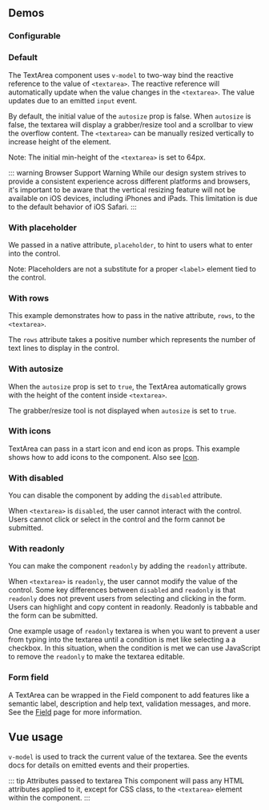 <script setup>
import CdxDocsConfigurableGeneric from '@/../src/components/configurable-generic/ConfigurableGeneric.vue';
import TextAreaDefault from '@/../component-demos/text-area/examples/TextAreaDefault.vue';
import TextAreaWithPlaceholder from '@/../component-demos/text-area/examples/TextAreaWithPlaceholder.vue';
import TextAreaWithRows from '@/../component-demos/text-area/examples/TextAreaWithRows.vue';
import TextAreaWithAutosize from '@/../component-demos/text-area/examples/TextAreaWithAutosize.vue';
import TextAreaWithDisabled from '@/../component-demos/text-area/examples/TextAreaWithDisabled.vue';
import TextAreaWithReadonly from '@/../component-demos/text-area/examples/TextAreaWithReadonly.vue';
import TextAreaWithIcons from '@/../component-demos/text-area/examples/TextAreaWithIcons.vue';
import TextAreaField from '@/../component-demos/text-area/examples/TextAreaField.vue';

const controlsConfig = [
    {
        name: 'status',
        type: 'radio',
        options: [ 'default', 'error' ]
    },
    {
        name: 'autosize',
        type: 'boolean'
    },
    {
        name: 'startIcon',
        type: 'icon'
    },
    {
        name: 'endIcon',
        type: 'icon'
    },
    {
        name: 'placeholder',
        type: 'text'
    },
    {
        name: 'disabled',
        type: 'boolean'
    },
    {
        name: 'readonly',
        type: 'boolean'
    },
    {
        name: 'rows',
        type: 'text'
    }
];
</script>

## Demos

### Configurable

<cdx-demo-wrapper :controls-config="controlsConfig" :show-generated-code="true" generated-model-name="textareaValue">
<template v-slot:demo="{ propValues }">
<cdx-docs-configurable-generic v-bind="propValues"/>
</template>
</cdx-demo-wrapper>

### Default

The TextArea component uses `v-model` to two-way bind the reactive reference to the value of `<textarea>`. The reactive reference will automatically update when the value changes in the `<textarea>`. The value updates due to an emitted `input` event.

By default, the initial value of the `autosize` prop is false. When `autosize` is false, the textarea will display a grabber/resize tool and a scrollbar to view the overflow content. The `<textarea>` can be manually resized vertically to increase height of the element.

Note: The initial min-height of the `<textarea>` is set to 64px.

::: warning Browser Support Warning
While our design system strives to provide a consistent experience across different platforms and browsers, it's important to be aware that the vertical resizing feature will not be available on iOS devices, including iPhones and iPads. This limitation is due to the default behavior of iOS Safari.
:::

<cdx-demo-wrapper>
<template v-slot:demo>
<text-area-default />
</template>

<template v-slot:code>

:::code-group

<<< @/../component-demos/text-area/examples/TextAreaDefault.vue [NPM]

<<< @/../component-demos/text-area/examples-mw/TextAreaDefault.vue [MediaWiki]

:::

</template>
</cdx-demo-wrapper>

### With placeholder

We passed in a native attribute, `placeholder`, to hint to users what to enter into the control.

Note: Placeholders are not a substitute for a proper `<label>` element tied to the control.

<cdx-demo-wrapper>
<template v-slot:demo>
<text-area-with-placeholder />
</template>

<template v-slot:code>

:::code-group

<<< @/../component-demos/text-area/examples/TextAreaWithPlaceholder.vue [NPM]

<<< @/../component-demos/text-area/examples-mw/TextAreaWithPlaceholder.vue [MediaWiki]

:::

</template>
</cdx-demo-wrapper>

### With rows

This example demonstrates how to pass in the native attribute, `rows`, to the `<textarea>`.

The `rows` attribute takes a positive number which represents the number of text lines to display in the control.

<cdx-demo-wrapper>
<template v-slot:demo>
<text-area-with-rows />
</template>

<template v-slot:code>

:::code-group

<<< @/../component-demos/text-area/examples/TextAreaWithRows.vue [NPM]

<<< @/../component-demos/text-area/examples-mw/TextAreaWithRows.vue [MediaWiki]

:::

</template>
</cdx-demo-wrapper>

### With autosize

When the `autosize` prop is set to `true`, the TextArea automatically grows with the height of the content inside `<textarea>`.

The grabber/resize tool is not displayed when `autosize` is set to `true`.

<cdx-demo-wrapper>
<template v-slot:demo>
<text-area-with-autosize />
</template>

<template v-slot:code>

:::code-group

<<< @/../component-demos/text-area/examples/TextAreaWithAutosize.vue [NPM]

<<< @/../component-demos/text-area/examples-mw/TextAreaWithAutosize.vue [MediaWiki]

:::

</template>
</cdx-demo-wrapper>

### With icons

TextArea can pass in a start icon and end icon as props. This example shows how to add icons to the component. Also see [Icon](./icon.md).

<cdx-demo-wrapper>
<template v-slot:demo>
<text-area-with-icons />
</template>

<template v-slot:code>

:::code-group

<<< @/../component-demos/text-area/examples/TextAreaWithIcons.vue [NPM]

<<< @/../component-demos/text-area/examples-mw/TextAreaWithIcons.vue [MediaWiki]

:::

</template>
</cdx-demo-wrapper>

### With disabled

You can disable the component by adding the `disabled` attribute.

When `<textarea>` is `disabled`, the user cannot interact with the control. Users cannot click or select in the control and the form cannot be submitted.

<cdx-demo-wrapper>
<template v-slot:demo>
<text-area-with-disabled />
</template>

<template v-slot:code>

:::code-group

<<< @/../component-demos/text-area/examples/TextAreaWithDisabled.vue [NPM]

<<< @/../component-demos/text-area/examples-mw/TextAreaWithDisabled.vue [MediaWiki]

:::

</template>
</cdx-demo-wrapper>

### With readonly

You can make the component `readonly` by adding the `readonly` attribute.

When `<textarea>` is `readonly`, the user cannot modify the value of the control. Some key differences between `disabled` and `readonly` is that `readonly` does not prevent users from selecting and clicking in the form. Users can highlight and copy content in readonly. Readonly is tabbable and the form can be submitted.

One example usage of `readonly` textarea is when you want to prevent a user from typing into the textarea until a condition is met like selecting a a checkbox. In this situation, when the condition is met we can use JavaScript to remove the `readonly` to make the textarea editable.

<cdx-demo-wrapper>
<template v-slot:demo>
<text-area-with-readonly />
</template>

<template v-slot:code>

:::code-group

<<< @/../component-demos/text-area/examples/TextAreaWithReadonly.vue [NPM]

<<< @/../component-demos/text-area/examples-mw/TextAreaWithReadonly.vue [MediaWiki]

:::

</template>
</cdx-demo-wrapper>

### Form field

A TextArea can be wrapped in the Field component to add features like a semantic label, description
and help text, validation messages, and more. See the [Field](./field.md) page for more information.

<cdx-demo-wrapper :allow-link-styles="true">
<template v-slot:demo>
	<text-area-field />
</template>

<template v-slot:code>

:::code-group

<<< @/../component-demos/text-area/examples/TextAreaField.vue [NPM]

<<< @/../component-demos/text-area/examples-mw/TextAreaField.vue [MediaWiki]

:::

</template>
</cdx-demo-wrapper>

## Vue usage

`v-model` is used to track the current value of the textarea. See the events docs for details on
emitted events and their properties.

::: tip Attributes passed to textarea
This component will pass any HTML attributes applied to it, except for CSS class, to the `<textarea>` element within the component.
:::
